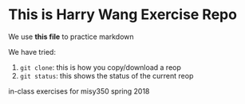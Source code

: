 # This is Harry Wang Exercise Repo

We use **this file** to practice markdown

We have tried:

1. `git clone`: this is how you copy/download a reop
2. `git status`: this shows the status of the current reop 

in-class exercises for misy350 spring 2018
